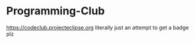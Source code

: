 # Programming-Club
https://codeclub.projecteclipse.org
literally just an attempt to get a badge
plz
